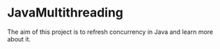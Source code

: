 # JavaMultithreading
The aim of this project is to refresh concurrency in Java and learn more about it.
